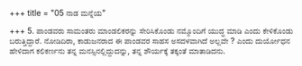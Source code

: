 +++
title = "05 ನಾಡ ಮನ್ನೆಯ"

+++
5. ಪಾಂಡವರು ಸಾಮಂತರು ಮಾಂಡಲಿಕರನ್ನು ಸೇರಿಸಿಕೊಂಡು ನಮ್ಮೊಂದಿಗೆ ಯುದ್ಧ ಮಾಡಿ ಎಂದು ಕೇಳಿಕೊಂಡು ಬರುತ್ತಿದ್ದಾರೆ. ನೋಡಿದಿರಾ, ಕಾಡುಜನರಾದ ಈ ಪಾಂಡವರ ಸಾಹಸ ಅಸದಳವಾಗಿದೆ ಅಲ್ಲವೇ ? ಎಂದು ದುರ್ಯೋಧನ ಹೇಳಿದಾಗ ಕಲಿಕರ್ಣನು ತನ್ನ ಮನಸ್ಸಿನಲ್ಲಿದ್ದುದನ್ನು, ತನ್ನ ಶೌರ್ಯಕ್ಕೆ ತಕ್ಕಂತೆ ಮಾತಾಡಿದನು.